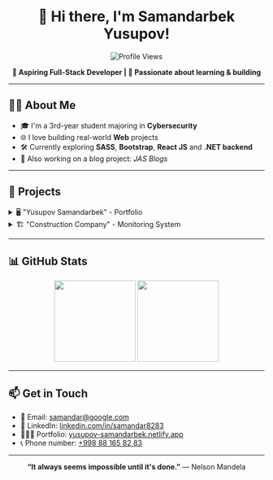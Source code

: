 <h1 align="center">👋 Hi there, I'm Samandarbek Yusupov!</h1>

<p align="center">
  <img src="https://komarev.com/ghpvc/?username=samandar8283&label=Profile%20views&color=0e75b6&style=flat" alt="Profile Views" />
</p>

<p align="center">
  <b>🚀 Aspiring Full-Stack Developer | 🎯 Passionate about learning & building</b>
</p>

---

## 👨‍💻 About Me

- 🎓 I'm a 3rd-year student majoring in **Cybersecurity**
- 🌐 I love building real-world **Web** projects
- 🛠️ Currently exploring **SASS**, **Bootstrap**, **React JS** and **.NET backend**
- 📝 Also working on a blog project: *JAS Blogs*

---

## 💼 Projects

<details>
  <summary>🖥️ "Yusupov Samandarbek" - Portfolio</summary>
  <ul>
    <li>Showcasing my projects, technical skills, and blog posts in web development.</li>
    <li><strong>🛠️ Technologies:</strong>
      <ul>
        <li>HTML, CSS, JavaScript</li>
        <li>Bootstrap, Sass</li>
        <li>Git, GitHub, Netlify</li>
      </ul>
    </li>
    <li><a href="https://yusupov-samandarbek.netlify.app">🌐 Visit website</a></li>
  </ul>
</details>

<details>
  <summary>🏗️ "Construction Company" - Monitoring System</summary>
  <ul>
    <li>A desktop application for monitoring construction company activities.</li>
    <li><strong>🛠️ Technologies used:</strong>
      <ul>
        <li>🖥️ UI: Windows Forms (.NET Framework)</li>
        <li>👨‍💻 Programming Language: C#</li>
        <li>🗄️ Database: Microsoft SQL Server</li>
        <li>🔐 Custom Authentication system</li>
        <li>🔧 Git & GitHub for version control</li>
      </ul>
    </li>
    <li><a href="https://github.com/samandar8283/Construction_Company">🌐 Visit repository</a></li>
  </ul>
</details>

---

## 📊 GitHub Stats

<p align="center">
  <img src="https://github-readme-stats.vercel.app/api?username=samandar8283&show_icons=true&theme=radical" height="160"/>
  <img src="https://github-readme-stats.vercel.app/api/top-langs/?username=samandar8283&layout=compact&theme=radical" height="160"/>
</p>

---

## 📫 Get in Touch

- 📧 Email: <a href="mailto:samandar@example.com">samandar@google.com</a>
- 🔗 LinkedIn: [linkedin.com/in/samandar8283](https://linkedin.com/in/samandar8283)
- 🙍🏼‍♂️ Portfolio: [yusupov-samandarbek.netlify.app](https://yusupov-samandarbek.netlify.app)
- 📞 Phone number: <a href="tel: +998881658283">+998 88 165 82 83</a>

---

<p align="center">
  <b>“It always seems impossible until it's done.”</b> — Nelson Mandela
</p>
